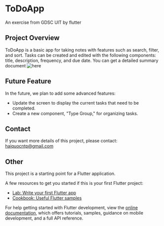 # ToDoApp

An exercise from GDSC UIT by flutter

## Project Overview

ToDoApp is a basic app for taking notes with features such as search, filter, and sort. Tasks can be created and edited with the following components: title, description, frequency, and due date.
You can get a detailed summary document ![here](https://docs.google.com/document/d/1iOIOVxfLt7LTL-GsDfQawBMH9Lh_QMYRhrCKn0HdaKM/edit?usp=sharing)

## Future Feature

In the future, we plan to add some advanced features:

- Update the screen to display the current tasks that need to be completed.
- Create a new component, "Type Group," for organizing tasks.

## Contact 

If you want more details of this project, please contact: haiquocntp@gmail.com

## Other

This project is a starting point for a Flutter application.

A few resources to get you started if this is your first Flutter project:

- [Lab: Write your first Flutter app](https://docs.flutter.dev/get-started/codelab)
- [Cookbook: Useful Flutter samples](https://docs.flutter.dev/cookbook)

For help getting started with Flutter development, view the
[online documentation](https://docs.flutter.dev/), which offers tutorials,
samples, guidance on mobile development, and a full API reference.

